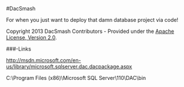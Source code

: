 #DacSmash

For when you just want to deploy that damn database project via code!

Copyright 2013 DacSmash Contributors - Provided under the [Apache License, Version 2.0](http://apache.org/licenses/LICENSE-2.0.html).






###-Links



http://msdn.microsoft.com/en-us/library/microsoft.sqlserver.dac.dacpackage.aspx

C:\Program Files (x86)\Microsoft SQL Server\110\DAC\bin

